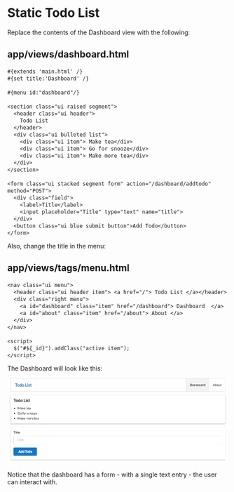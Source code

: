 # Static Todo List

Replace the contents of the Dashboard view with the following:

## app/views/dashboard.html

~~~
#{extends 'main.html' /}
#{set title:'Dashboard' /}

#{menu id:"dashboard"/}

<section class="ui raised segment">
  <header class="ui header">
    Todo List
  </header>
  <div class="ui bulleted list">
    <div class="ui item"> Make tea</div>
    <div class="ui item"> Go for snooze</div>
    <div class="ui item"> Make more tea</div>
  </div>
</section>

<form class="ui stacked segment form" action="/dashboard/addtodo" method="POST">
  <div class="field">
    <label>Title</label>
    <input placeholder="Title" type="text" name="title">
  </div>
  <button class="ui blue submit button">Add Todo</button>
</form>
~~~

Also, change the title in the menu:

## app/views/tags/menu.html

~~~
<nav class="ui menu">
  <header class="ui header item"> <a href="/"> Todo List </a></header>
  <div class="right menu">
    <a id="dashboard" class="item" href="/dashboard"> Dashboard  </a>
    <a id="about" class="item" href="/about"> About </a>
  </div>
</nav>

<script>
  $("#${_id}").addClass("active item");
</script>
~~~

The Dashboard will look like this:

![](img/01.png)

Notice that the dashboard has a form - with a single text entry - the user can interact with.